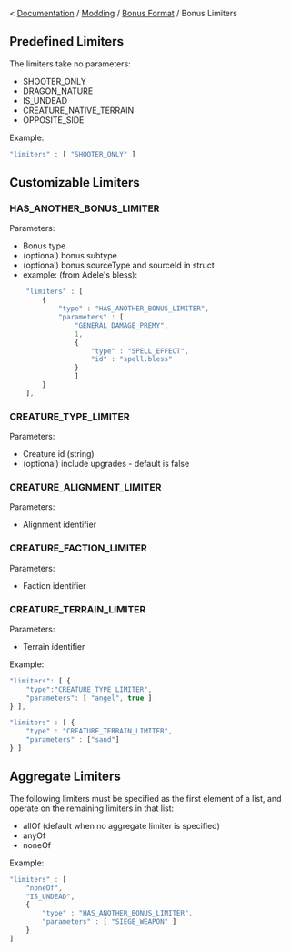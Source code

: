 < [Documentation](../../Readme.md) / [Modding](../Readme.md) / [Bonus Format](../Bonus_Format.md) / Bonus Limiters

## Predefined Limiters

The limiters take no parameters:

-   SHOOTER_ONLY
-   DRAGON_NATURE
-   IS_UNDEAD
-   CREATURE_NATIVE_TERRAIN
-   OPPOSITE_SIDE

Example:

``` javascript
"limiters" : [ "SHOOTER_ONLY" ]
```

## Customizable Limiters

### HAS_ANOTHER_BONUS_LIMITER

Parameters:

-   Bonus type
-   (optional) bonus subtype
-   (optional) bonus sourceType and sourceId in struct
-   example: (from Adele's bless):

``` javascript
	"limiters" : [
		{
			"type" : "HAS_ANOTHER_BONUS_LIMITER",
			"parameters" : [
				"GENERAL_DAMAGE_PREMY",
				1,
				{
					"type" : "SPELL_EFFECT",
					"id" : "spell.bless"
				}
				]
		}
	],
```

### CREATURE_TYPE_LIMITER

Parameters:

-   Creature id (string)
-   (optional) include upgrades - default is false

### CREATURE_ALIGNMENT_LIMITER

Parameters:

-   Alignment identifier

### CREATURE_FACTION_LIMITER

Parameters:

-   Faction identifier

### CREATURE_TERRAIN_LIMITER

Parameters:

-   Terrain identifier

Example:

``` javascript
"limiters": [ {
	"type":"CREATURE_TYPE_LIMITER",
	"parameters": [ "angel", true ]
} ],
```

``` javascript
"limiters" : [ {
	"type" : "CREATURE_TERRAIN_LIMITER",
	"parameters" : ["sand"]
} ]
```

## Aggregate Limiters

The following limiters must be specified as the first element of a list,
and operate on the remaining limiters in that list:

-   allOf (default when no aggregate limiter is specified)
-   anyOf
-   noneOf

Example:

``` javascript
"limiters" : [
    "noneOf",
    "IS_UNDEAD",
    {
        "type" : "HAS_ANOTHER_BONUS_LIMITER",
        "parameters" : [ "SIEGE_WEAPON" ]
    }
]
```